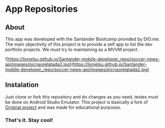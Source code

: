 # App Repositories

About
---

This app was developed with the Santander Bootcamp provided by DIO.me. 
The main objectivity of this project is to provide a self app to list the dev portfolio projects.
We must try to maintaining as a MVVM project.

![https://lionelsu.github.io/Santander-mobile-developer_repo/soccer-news-api/images/picnaorelatada2.jpg](https://lionelsu.github.io/Santander-mobile-developer_repo/soccer-news-api/images/picnaorelatada2.jpg)

Instalation
---

Just clone or fork this repository and do changes as you need, testes must be done on Android Studio Emulator.
This project is basically a fork of [Original project](https://github.com/EzequielMessore/app-repositories)
and was made for educational purposes.

###

### That's it. Stay cool!

###

